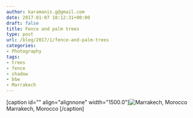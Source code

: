 ```yaml
---
author: karamanis.g@gmail.com
date: 2017-01-07 18:12:31+00:00
draft: false
title: Fence and palm trees
type: post
url: /blog/2017/1/fence-and-palm-trees
categories:
- Photography
tags:
- trees
- fence
- shadow
- b&w
- Marrakech
---
```


[caption id="" align="alignnone" width="1500.0"]![ Marrakech, Morocco  ](/images/2017-01-07-20171fence-and-palm-trees/image-asset.jpeg)
 Marrakech, Morocco [/caption]
